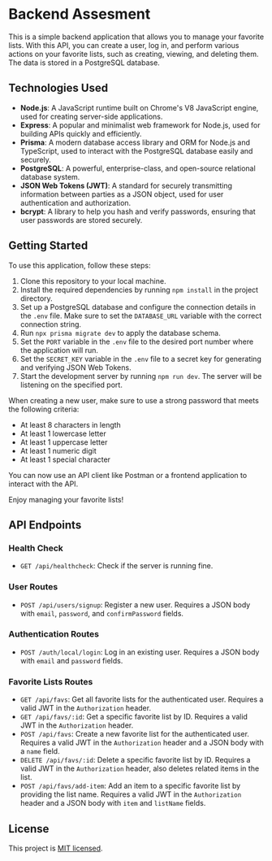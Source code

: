 # Backend Assesment

This is a simple backend application that allows you to manage your favorite lists. With this API, you can create a user, log in, and perform various actions on your favorite lists, such as creating, viewing, and deleting them. The data is stored in a PostgreSQL database.

## Technologies Used

- **Node.js**: A JavaScript runtime built on Chrome's V8 JavaScript engine, used for creating server-side applications.
- **Express**: A popular and minimalist web framework for Node.js, used for building APIs quickly and efficiently.
- **Prisma**: A modern database access library and ORM for Node.js and TypeScript, used to interact with the PostgreSQL database easily and securely.
- **PostgreSQL**: A powerful, enterprise-class, and open-source relational database system.
- **JSON Web Tokens (JWT)**: A standard for securely transmitting information between parties as a JSON object, used for user authentication and authorization.
- **bcrypt**: A library to help you hash and verify passwords, ensuring that user passwords are stored securely.

## Getting Started

To use this application, follow these steps:

1. Clone this repository to your local machine.
2. Install the required dependencies by running `npm install` in the project directory.
3. Set up a PostgreSQL database and configure the connection details in the `.env` file. Make sure to set the `DATABASE_URL` variable with the correct connection string.
4. Run `npx prisma migrate dev` to apply the database schema.
5. Set the `PORT` variable in the `.env` file to the desired port number where the application will run.
6. Set the `SECRET_KEY` variable in the `.env` file to a secret key for generating and verifying JSON Web Tokens.
7. Start the development server by running `npm run dev`. The server will be listening on the specified port.

When creating a new user, make sure to use a strong password that meets the following criteria:

- At least 8 characters in length
- At least 1 lowercase letter
- At least 1 uppercase letter
- At least 1 numeric digit
- At least 1 special character

You can now use an API client like Postman or a frontend application to interact with the API.

Enjoy managing your favorite lists!

## API Endpoints

### Health Check

- `GET /api/healthcheck`: Check if the server is running fine.

### User Routes

- `POST /api/users/signup`: Register a new user. Requires a JSON body with `email`, `password`, and `confirmPassword` fields.

### Authentication Routes

- `POST /auth/local/login`: Log in an existing user. Requires a JSON body with `email` and `password` fields.

### Favorite Lists Routes

- `GET /api/favs`: Get all favorite lists for the authenticated user. Requires a valid JWT in the `Authorization` header.
- `GET /api/favs/:id`: Get a specific favorite list by ID. Requires a valid JWT in the `Authorization` header.
- `POST /api/favs`: Create a new favorite list for the authenticated user. Requires a valid JWT in the `Authorization` header and a JSON body with a `name` field.
- `DELETE /api/favs/:id`: Delete a specific favorite list by ID. Requires a valid JWT in the `Authorization` header, also deletes related items in the list.
- `POST /api/favs/add-item`: Add an item to a specific favorite list by providing the list name. Requires a valid JWT in the `Authorization` header and a JSON body with `item` and `listName` fields.


## License

This project is [MIT licensed](https://opensource.org/licenses/MIT).